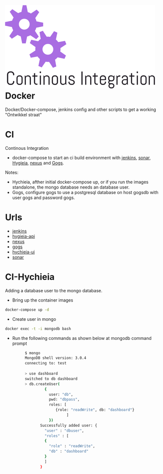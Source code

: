 ![ci-logo.png](ci-logo.png)
Docker
=======
Docker/Docker-compose, jenkins config and other scripts to get a working "Ontwikkel straat"

CI
==
Continous Integration
  * docker-compose to start an ci build environment with [jenkins](https://jenkins.io/), [sonar](http://www.sonarqube.org/), [Hygieia](https://github.com/capitalone/Hygieia), [nexus](http://www.sonatype.org/nexus/) and [Gogs](https://gogs.io/).

Notes:  
  * Hychieia, afther initial docker-compose up, or if you run the images standalone, the mongo database needs an database user.
  * Gogs, configure gogs to use a postgresql database on host gogsdb with user gogs and password gogs.

Urls
==
* [jenkins](http://localhost:8081)
* [hygieia-api](http://localhost:8082)
* [nexus](http://localhost:8083)
* [gogs](http://localhost:8084)
* [hychieia-ui](http://localhost:8085)
* [sonar](http://localhost:8086)


CI-Hychieia
==

Adding a database user to the mongo database.
* Bring up the container images

```bash
docker-compose up -d
```

  * Create user in mongo

```bash
docker exec -t -i mongodb bash
```

  * Run the following commands as shown below at mongodb command prompt

```bash
         $ mongo  
         MongoDB shell version: 3.0.4
         connecting to: test  

         > use dashboard
         switched to db dashboard
         > db.createUser(
                  {
                    user: "db",
                    pwd: "dbpass",
                    roles: [
                       {role: "readWrite", db: "dashboard"}
                            ]
                    })
                Successfully added user: {
                  "user" : "dbuser",
                  "roles" : [
                  {
                    "role" : "readWrite",
                    "db" : "dashboard"
                  }
                  ]
                }  
```
